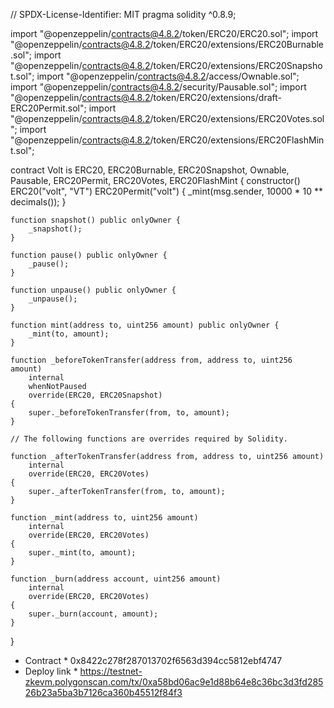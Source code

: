 // SPDX-License-Identifier: MIT
pragma solidity ^0.8.9;

import "@openzeppelin/contracts@4.8.2/token/ERC20/ERC20.sol";
import "@openzeppelin/contracts@4.8.2/token/ERC20/extensions/ERC20Burnable.sol";
import "@openzeppelin/contracts@4.8.2/token/ERC20/extensions/ERC20Snapshot.sol";
import "@openzeppelin/contracts@4.8.2/access/Ownable.sol";
import "@openzeppelin/contracts@4.8.2/security/Pausable.sol";
import "@openzeppelin/contracts@4.8.2/token/ERC20/extensions/draft-ERC20Permit.sol";
import "@openzeppelin/contracts@4.8.2/token/ERC20/extensions/ERC20Votes.sol";
import "@openzeppelin/contracts@4.8.2/token/ERC20/extensions/ERC20FlashMint.sol";

contract Volt is ERC20, ERC20Burnable, ERC20Snapshot, Ownable, Pausable, ERC20Permit, ERC20Votes, ERC20FlashMint {
    constructor() ERC20("volt", "VT") ERC20Permit("volt") {
        _mint(msg.sender, 10000 * 10 ** decimals());
    }

    function snapshot() public onlyOwner {
        _snapshot();
    }

    function pause() public onlyOwner {
        _pause();
    }

    function unpause() public onlyOwner {
        _unpause();
    }

    function mint(address to, uint256 amount) public onlyOwner {
        _mint(to, amount);
    }

    function _beforeTokenTransfer(address from, address to, uint256 amount)
        internal
        whenNotPaused
        override(ERC20, ERC20Snapshot)
    {
        super._beforeTokenTransfer(from, to, amount);
    }

    // The following functions are overrides required by Solidity.

    function _afterTokenTransfer(address from, address to, uint256 amount)
        internal
        override(ERC20, ERC20Votes)
    {
        super._afterTokenTransfer(from, to, amount);
    }

    function _mint(address to, uint256 amount)
        internal
        override(ERC20, ERC20Votes)
    {
        super._mint(to, amount);
    }

    function _burn(address account, uint256 amount)
        internal
        override(ERC20, ERC20Votes)
    {
        super._burn(account, amount);
    }
}

* Contract * 0x8422c278f287013702f6563d394cc5812ebf4747
* Deploy link * https://testnet-zkevm.polygonscan.com/tx/0xa58bd06ac9e1d88b64e8c36bc3d3fd28526b23a5ba3b7126ca360b45512f84f3
